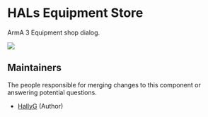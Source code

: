 # HALs Equipment Store
ArmA 3 Equipment shop dialog.

![](http://i.imgur.com/GndRNIe.png)

## Maintainers
The people responsible for merging changes to this component or answering potential questions.
* [HallyG](https://github.com/HallyG) (Author)
